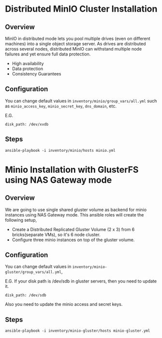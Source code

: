 # Distributed MinIO Cluster Installation

## Overview

MinIO in distributed mode lets you pool multiple drives (even on different machines) into a single object storage server. As drives are distributed across several nodes, distributed MinIO can withstand multiple node failures and yet ensure full data protection.

* High availability
* Data protection
* Consistency Guarantees

## Configuration

You can change default values in `inventory/minio/group_vars/all.yml` such as `minio_access_key`, `minio_secret_key`, `dns_domain`, etc.

E.G.

```shell
disk_path: /dev/xvdb
```

## Steps

```shell
ansible-playbook -i inventory/minio/hosts minio.yml
```

# Minio Installation with GlusterFS using NAS Gateway mode

## Overview

We are going to use single shared gluster volume as backend for minio instances using NAS Gateway mode.
This ansible roles will create the following setup,
- Create a Distributed Replicated Gluster Volume (2 x 3) from 6 bricks(separate VMs), so it's 6 node cluster.
- Configure three minio instances on top of the gluster volume.

## Configuration

You can change default values in `inventory/minio-gluster/group_vars/all.yml`,

E.G.
If your disk path is /dev/sdb in gluster servers, then you need to update it.
```shell
disk_path: /dev/sdb
```
Also you need to update the minio access and secret keys.

## Steps

```shell
ansible-playbook -i inventory/minio-gluster/hosts minio-gluster.yml
```
